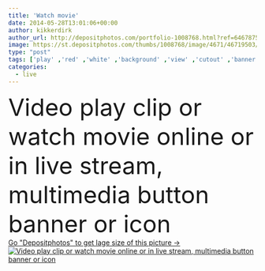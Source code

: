 ```yaml
---
title: 'Watch movie'
date: 2014-05-28T13:01:06+00:00
author: kikkerdirk
author_url: http://depositphotos.com/portfolio-1008768.html?ref=64678756
image: https://st.depositphotos.com/thumbs/1008768/image/4671/46719503/api_thumb_450.jpg?forcejpeg=true
type: "post"
tags: ['play' ,'red' ,'white' ,'background' ,'view' ,'cutout' ,'banner' ,'watch' ,'stream' ,'icon' ,'button' ,'internet' ,'live' ,'record' ,'clip' ,'web' ,'player' ,'cinema' ,'film' ,'online' ,'website' ,'look' ,'see' ,'media' ,'free' ,'movie' ,'video' ,'start' ,'tv' ,'multimedia' ,'launch' ,'download' ,'pelicula' ]
categories: 
  - live
---
```

<div aling="center">
            <font size="60"> Video play clip or watch movie online or in live stream, multimedia button banner or icon</font>   
</div>
<div>
    <a href='https://depositphotos.com/46719503/stock-photo-watch-movie.html?ref=64678756' target=_blank > Go "Depositphotos" to get lage size of this picture ->
        <img href='https://depositphotos.com/46719503/stock-photo-watch-movie.html?ref=64678756' src='https://st.depositphotos.com/1008768/4671/i/950/depositphotos_46719503-stock-photo-watch-movie.jpg?forcejpeg=true' alt='Video play clip or watch movie online or in live stream, multimedia button banner or icon' >
    </a>
</div>
